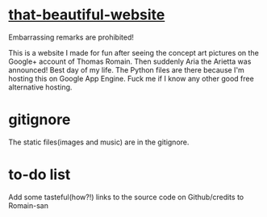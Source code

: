 # [that-beautiful-website](https://thatbeautifulwebsite.appspot.com)
Embarrassing remarks are prohibited!

This is a website I made for fun after seeing the concept art pictures on the Google+ account of Thomas Romain. Then suddenly Aria the Arietta was announced! Best day of my life. The Python files are there because I'm hosting this on Google App Engine. Fuck me if I know any other good free alternative hosting.

# gitignore
The static files(images and music) are in the gitignore.

# to-do list
Add some tasteful(how?!) links to the source code on Github/credits to Romain-san
